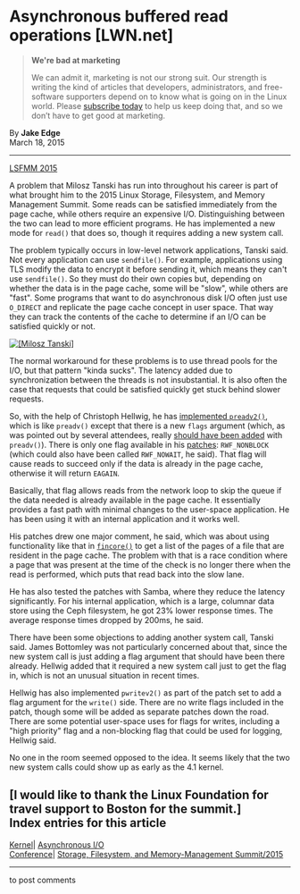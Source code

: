 # Asynchronous buffered read operations [LWN.net]

> **We're bad at marketing**
> 
> We can admit it, marketing is not our strong suit. Our strength is writing the kind of articles that developers, administrators, and free-software supporters depend on to know what is going on in the Linux world. Please [subscribe today](/Promo/nsn-bad/subscribe) to help us keep doing that, and so we don’t have to get good at marketing. 

By **Jake Edge**  
March 18, 2015 

* * *

[LSFMM 2015](/Articles/lsfmm2015/)

A problem that Milosz Tanski has run into throughout his career is part of what brought him to the 2015 Linux Storage, Filesystem, and Memory Management Summit. Some reads can be satisfied immediately from the page cache, while others require an expensive I/O. Distinguishing between the two can lead to more efficient programs. He has implemented a new mode for `read()` that does so, though it requires adding a new system call. 

The problem typically occurs in low-level network applications, Tanski said. Not every application can use `sendfile()`. For example, applications using TLS modify the data to encrypt it before sending it, which means they can't use `sendfile()`. So they must do their own copies but, depending on whether the data is in the page cache, some will be "slow", while others are "fast". Some programs that want to do asynchronous disk I/O often just use `O_DIRECT` and replicate the page cache concept in user space. That way they can track the contents of the cache to determine if an I/O can be satisfied quickly or not. 

[ ![\[Milosz Tanski\]](https://static.lwn.net/images/2015/lsf-tanski-sm.jpg) ](/Articles/636979/)

The normal workaround for these problems is to use thread pools for the I/O, but that pattern "kinda sucks". The latency added due to synchronization between the threads is not insubstantial. It is also often the case that requests that could be satisfied quickly get stuck behind slower requests. 

So, with the help of Christoph Hellwig, he has [implemented `preadv2()`](/Articles/612483/), which is like `preadv()` except that there is a new `flags` argument (which, as was pointed out by several attendees, really [should have been added](/Articles/585415/) with `preadv()`). There is only one flag available in his [patches](/Articles/636955/): `RWF_NONBLOCK` (which could also have been called `RWF_NOWAIT`, he said). That flag will cause reads to succeed only if the data is already in the page cache, otherwise it will return `EAGAIN`. 

Basically, that flag allows reads from the network loop to skip the queue if the data needed is already available in the page cache. It essentially provides a fast path with minimal changes to the user-space application. He has been using it with an internal application and it works well. 

His patches drew one major comment, he said, which was about using functionality like that in [`fincore()`](/Articles/371538/) to get a list of the pages of a file that are resident in the page cache. The problem with that is a race condition where a page that was present at the time of the check is no longer there when the read is performed, which puts that read back into the slow lane. 

He has also tested the patches with Samba, where they reduce the latency significantly. For his internal application, which is a large, columnar data store using the Ceph filesystem, he got 23% lower response times. The average response times dropped by 200ms, he said. 

There have been some objections to adding another system call, Tanski said. James Bottomley was not particularly concerned about that, since the new system call is just adding a flag argument that should have been there already. Hellwig added that it required a new system call just to get the flag in, which is not an unusual situation in recent times. 

Hellwig has also implemented `pwritev2()` as part of the patch set to add a flag argument for the `write()` side. There are no write flags included in the patch, though some will be added as separate patches down the road. There are some potential user-space uses for flags for writes, including a "high priority" flag and a non-blocking flag that could be used for logging, Hellwig said. 

No one in the room seemed opposed to the idea. It seems likely that the two new system calls could show up as early as the 4.1 kernel. 

[I would like to thank the Linux Foundation for travel support to Boston for the summit.]  
Index entries for this article  
---  
[Kernel](/Kernel/Index)| [Asynchronous I/O](/Kernel/Index#Asynchronous_IO)  
[Conference](/Archives/ConferenceIndex/)| [Storage, Filesystem, and Memory-Management Summit/2015](/Archives/ConferenceIndex/#Storage_Filesystem_and_Memory-Management_Summit-2015)  
  


* * *

to post comments 
